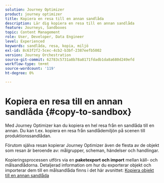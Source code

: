 ```yaml
---
solution: Journey Optimizer
product: journey optimizer
title: Kopiera en resa till en annan sandlåda
description: Lär dig kopiera en resa till en annan sandlåda
feature: Journeys, Sandboxes
topic: Content Management
role: User, Developer, Data Engineer
level: Experienced
keywords: sandlåda, resa, kopia, miljö
exl-id: 8c63f2f2-5cec-4cb2-b3bf-2387eefb5002
version: Journey Orchestration
source-git-commit: 62783c5731a8b78a8171fdadb1da8a680d249efd
workflow-type: tm+mt
source-wordcount: '119'
ht-degree: 0%

---
```


# Kopiera en resa till en annan sandlåda {#copy-to-sandbox}

<!--
>[!CONTEXTUALHELP]
>id="ajo_journey_copy_main"
>title="Copy a journey to another sandbox"
>abstract="Journey Optimizer allows you to copy an entire journey from one sandbox to another. For example, you can copy a journey from the Stage sandbox environment to your Production sandbox. In addition to the Journey itself, Journey Optimizer also copies most of the objects the journey depends on."

>[!CONTEXTUALHELP]
>id="ajo_journey_copy_sandbox_details"
>title="Sandbox details"
>abstract="Select the destination sandbox you want to copy the journey to. Only sandboxes within your organization are available."

>[!CONTEXTUALHELP]
>id="ajo_journey_copy_object_details"
>title="Object details"
>abstract="This is the journey you are going to copy."

>[!CONTEXTUALHELP]
>id="ajo_journey_copy_dependent_objects"
>title="Dependent objects"
>abstract="This is the list of associated objects used in the journey. This list displays the name, the object type, as well as the internal Journey Optimizer ID."
-->

Med Journey Optimizer kan du kopiera en hel resa från en sandlåda till en annan. Du kan t.ex. kopiera en resa från sandlådemiljön på scenen till produktionssandlådan.

Förutom själva resan kopierar Journey Optimizer även de flesta av de objekt som resan är beroende av: målgrupper, scheman, händelser och handlingar.

Kopieringsprocessen utförs via en **paketexport och import** mellan käll- och målsandlådorna. Detaljerad information om hur du exporterar objekt och importerar dem till en målsandlåda finns i det här avsnittet: [Kopiera objekt till en annan sandlåda](../configuration/copy-objects-to-sandbox.md)
